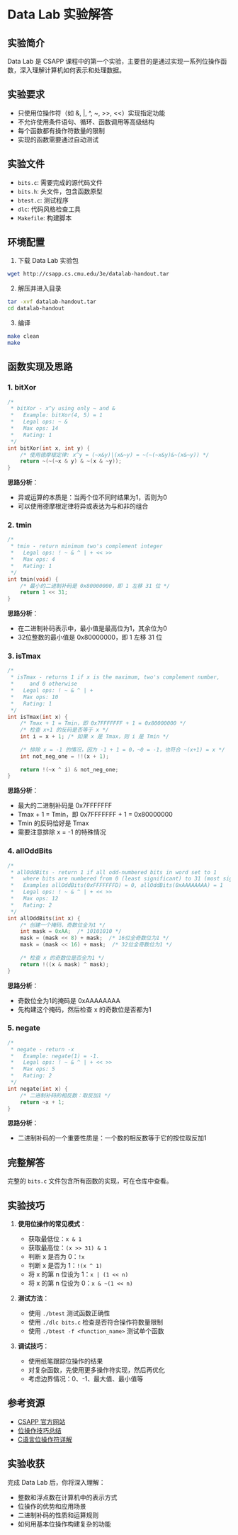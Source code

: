 # Data Lab 实验解答

## 实验简介

Data Lab 是 CSAPP 课程中的第一个实验，主要目的是通过实现一系列位操作函数，深入理解计算机如何表示和处理数据。

## 实验要求

- 只使用位操作符（如 &, |, ^, ~, >>, <<）实现指定功能
- 不允许使用条件语句、循环、函数调用等高级结构
- 每个函数都有操作符数量的限制
- 实现的函数需要通过自动测试

## 实验文件

- `bits.c`: 需要完成的源代码文件
- `bits.h`: 头文件，包含函数原型
- `btest.c`: 测试程序
- `dlc`: 代码风格检查工具
- `Makefile`: 构建脚本

## 环境配置

1. 下载 Data Lab 实验包
```bash
wget http://csapp.cs.cmu.edu/3e/datalab-handout.tar
```

2. 解压并进入目录
```bash
tar -xvf datalab-handout.tar
cd datalab-handout
```

3. 编译
```bash
make clean
make
```

## 函数实现及思路

### 1. bitXor

```c
/* 
 * bitXor - x^y using only ~ and & 
 *   Example: bitXor(4, 5) = 1
 *   Legal ops: ~ &
 *   Max ops: 14
 *   Rating: 1
 */
int bitXor(int x, int y) {
    /* 使用德摩根定律: x^y = (~x&y)|(x&~y) = ~(~(~x&y)&~(x&~y)) */
    return ~(~(~x & y) & ~(x & ~y));
}
```

**思路分析**：
- 异或运算的本质是：当两个位不同时结果为1，否则为0
- 可以使用德摩根定律将异或表达为与和非的组合

### 2. tmin

```c
/* 
 * tmin - return minimum two's complement integer 
 *   Legal ops: ! ~ & ^ | + << >>
 *   Max ops: 4
 *   Rating: 1
 */
int tmin(void) {
    /* 最小的二进制补码是 0x80000000，即 1 左移 31 位 */
    return 1 << 31;
}
```

**思路分析**：
- 在二进制补码表示中，最小值是最高位为1，其余位为0
- 32位整数的最小值是 0x80000000，即 1 左移 31 位

### 3. isTmax

```c
/*
 * isTmax - returns 1 if x is the maximum, two's complement number,
 *     and 0 otherwise 
 *   Legal ops: ! ~ & ^ | +
 *   Max ops: 10
 *   Rating: 1
 */
int isTmax(int x) {
    /* Tmax + 1 = Tmin，即 0x7FFFFFFF + 1 = 0x80000000 */
    /* 检查 x+1 的反码是否等于 x */
    int i = x + 1; /* 如果 x 是 Tmax，则 i 是 Tmin */
    
    /* 排除 x = -1 的情况，因为 -1 + 1 = 0，~0 = -1，也符合 ~(x+1) = x */
    int not_neg_one = !!(x + 1);
    
    return !(~x ^ i) & not_neg_one;
}
```

**思路分析**：
- 最大的二进制补码是 0x7FFFFFFF
- Tmax + 1 = Tmin，即 0x7FFFFFFF + 1 = 0x80000000
- Tmin 的反码恰好是 Tmax
- 需要注意排除 x = -1 的特殊情况

### 4. allOddBits

```c
/* 
 * allOddBits - return 1 if all odd-numbered bits in word set to 1
 *   where bits are numbered from 0 (least significant) to 31 (most significant)
 *   Examples allOddBits(0xFFFFFFFD) = 0, allOddBits(0xAAAAAAAA) = 1
 *   Legal ops: ! ~ & ^ | + << >>
 *   Max ops: 12
 *   Rating: 2
 */
int allOddBits(int x) {
    /* 创建一个掩码，奇数位全为1 */
    int mask = 0xAA;  /* 10101010 */
    mask = (mask << 8) + mask;  /* 16位全奇数位为1 */
    mask = (mask << 16) + mask;  /* 32位全奇数位为1 */
    
    /* 检查 x 的奇数位是否全为1 */
    return !((x & mask) ^ mask);
}
```

**思路分析**：
- 奇数位全为1的掩码是 0xAAAAAAAA
- 先构建这个掩码，然后检查 x 的奇数位是否都为1

### 5. negate

```c
/* 
 * negate - return -x 
 *   Example: negate(1) = -1.
 *   Legal ops: ! ~ & ^ | + << >>
 *   Max ops: 5
 *   Rating: 2
 */
int negate(int x) {
    /* 二进制补码的相反数：取反加1 */
    return ~x + 1;
}
```

**思路分析**：
- 二进制补码的一个重要性质是：一个数的相反数等于它的按位取反加1

## 完整解答

完整的 `bits.c` 文件包含所有函数的实现，可在仓库中查看。

## 实验技巧

1. **使用位操作的常见模式**：
   - 获取最低位：`x & 1`
   - 获取最高位：`(x >> 31) & 1`
   - 判断 x 是否为 0：`!x`
   - 判断 x 是否为 1：`!(x ^ 1)`
   - 将 x 的第 n 位设为 1：`x | (1 << n)`
   - 将 x 的第 n 位设为 0：`x & ~(1 << n)`

2. **测试方法**：
   - 使用 `./btest` 测试函数正确性
   - 使用 `./dlc bits.c` 检查是否符合操作符数量限制
   - 使用 `./btest -f <function_name>` 测试单个函数

3. **调试技巧**：
   - 使用纸笔跟踪位操作的结果
   - 对复杂函数，先使用更多操作符实现，然后再优化
   - 考虑边界情况：0、-1、最大值、最小值等

## 参考资源

- [CSAPP 官方网站](http://csapp.cs.cmu.edu/)
- [位操作技巧总结](https://graphics.stanford.edu/~seander/bithacks.html)
- [C语言位操作符详解](https://www.geeksforgeeks.org/bitwise-operators-in-c-cpp/)

## 实验收获

完成 Data Lab 后，你将深入理解：
- 整数和浮点数在计算机中的表示方式
- 位操作的优势和应用场景
- 二进制补码的性质和运算规则
- 如何用基本位操作构建复杂的功能
